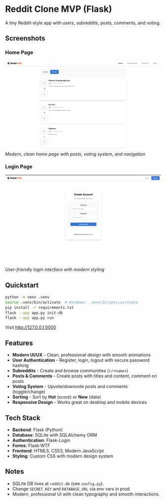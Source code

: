 # Reddit Clone MVP (Flask)
A tiny Reddit-style app with users, subreddits, posts, comments, and voting.

## Screenshots

### Home Page
![Home Page](images/home.png)
*Modern, clean home page with posts, voting system, and navigation*

### Login Page
![Login Page](images/login.png)
*User-friendly login interface with modern styling*

## Quickstart
```bash
python -m venv .venv
source .venv/bin/activate  # Windows: .venv\Scripts\activate
pip install -r requirements.txt
flask --app app.py init-db
flask --app app.py run
```

Visit http://127.0.0.1:5000

## Features
- **Modern UI/UX** - Clean, professional design with smooth animations
- **User Authentication** - Register, login, logout with secure password hashing
- **Subreddits** - Create and browse communities (`r/<name>`)
- **Posts & Comments** - Create posts with titles and content, comment on posts
- **Voting System** - Upvote/downvote posts and comments (toggle/change)
- **Sorting** - Sort by **Hot** (score) or **New** (date)
- **Responsive Design** - Works great on desktop and mobile devices

## Tech Stack
- **Backend**: Flask (Python)
- **Database**: SQLite with SQLAlchemy ORM
- **Authentication**: Flask-Login
- **Forms**: Flask-WTF
- **Frontend**: HTML5, CSS3, Modern JavaScript
- **Styling**: Custom CSS with modern design system

## Notes
- SQLite DB lives at `reddit.db` (see `config.py`).
- Change `SECRET_KEY` and `DATABASE_URL` via env vars in prod.
- Modern, professional UI with clean typography and smooth interactions.
